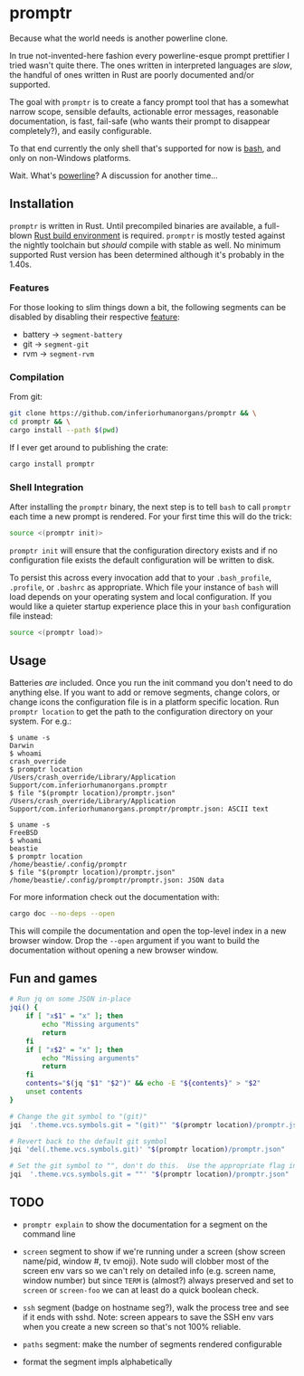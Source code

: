 # promptr

Because what the world needs is another powerline clone.

In true not-invented-here fashion every powerline-esque prompt prettifier I tried wasn't quite there.  The ones written in interpreted languages are *slow*, the handful of ones written in Rust are poorly documented and/or supported.

The goal with `promptr` is to create a fancy prompt tool that has a somewhat narrow scope, sensible defaults, actionable error messages, reasonable documentation, is fast, fail-safe (who wants their prompt to disappear completely?), and easily configurable.

To that end currently the only shell that's supported for now is [bash](https://www.gnu.org/software/bash/), and only on non-Windows platforms.

Wait.  What's [powerline](https://github.com/powerline/powerline)?  A discussion for another time…

## Installation

`promptr` is written in Rust.  Until precompiled binaries are available, a full-blown [Rust build environment](https://rustup.rs/) is required.  `promptr` is mostly tested against the nightly toolchain but *should* compile with stable as well.  No minimum supported Rust version has been determined although it's probably in the 1.40s.

### Features

For those looking to slim things down a bit, the following segments can be disabled by disabling their respective [feature](https://doc.rust-lang.org/cargo/reference/features.html):

* battery -> `segment-battery`
* git -> `segment-git`
* rvm -> `segment-rvm`

### Compilation

From git:

```sh
git clone https://github.com/inferiorhumanorgans/promptr && \
cd promptr && \
cargo install --path $(pwd)
```

If I ever get around to publishing the crate:

```sh
cargo install promptr
```

### Shell Integration

After installing the `promptr` binary, the next step is to tell `bash` to call `promptr` each time a new prompt is rendered.  For your first time this will do the trick:

```bash
source <(promptr init)>
```

`promptr init` will ensure that the configuration directory exists and if no configuration file exists the default configuration will be written to disk.

To persist this across every invocation add that to your `.bash_profile`, `.profile`, or `.bashrc` as appropriate.  Which file your instance of `bash` will load depends on your operating system and local configuration.  If you would like a quieter startup experience place this in your `bash` configuration file instead:

```bash
source <(promptr load)>
```

## Usage

Batteries *are* included.  Once you run the init command you don't need to do anything else.  If you want to add or remove segments, change colors, or change icons the configuration file is in a platform specific location.  Run `promptr location` to get the path to the configuration directory on your system.  For e.g.:

```
$ uname -s
Darwin
$ whoami
crash_override
$ promptr location
/Users/crash_override/Library/Application Support/com.inferiorhumanorgans.promptr
$ file "$(promptr location)/promptr.json"
/Users/crash_override/Library/Application Support/com.inferiorhumanorgans.promptr/promptr.json: ASCII text
```

```
$ uname -s
FreeBSD
$ whoami
beastie
$ promptr location
/home/beastie/.config/promptr
$ file "$(promptr location)/promptr.json"
/home/beastie/.config/promptr/promptr.json: JSON data
```

For more information check out the documentation with:

```sh
cargo doc --no-deps --open
```

This will compile the documentation and open the top-level index in a new browser window.  Drop the `--open` argument if you want to build the documentation without opening a new browser window.

## Fun and games

```sh
# Run jq on some JSON in-place
jqi() {
    if [ "x$1" = "x" ]; then
        echo "Missing arguments"
        return
    fi
    if [ "x$2" = "x" ]; then
        echo "Missing arguments"
        return
    fi
    contents="$(jq "$1" "$2")" && echo -E "${contents}" > "$2"
    unset contents
}

# Change the git symbol to "(git)"
jqi  '.theme.vcs.symbols.git = "(git)"' "$(promptr location)/promptr.json"

# Revert back to the default git symbol
jqi 'del(.theme.vcs.symbols.git)' "$(promptr location)/promptr.json"

# Set the git symbol to "", don't do this.  Use the appropriate flag instead
jqi  '.theme.vcs.symbols.git = ""' "$(promptr location)/promptr.json"
```

## TODO

* `promptr explain` to show the documentation for a segment on the command line

* `screen` segment to show if we're running under a screen (show screen name/pid, window #, tv emoji). Note sudo will clobber most of the screen env vars so we can't rely on detailed info (e.g. screen name, window number) but since `TERM` is (almost?) always preserved and set to `screen` or `screen-foo` we can at least do a quick boolean check.

* `ssh` segment (badge on hostname seg?), walk the process tree and see if it ends with sshd. Note: screen appears to save the SSH env vars when you create a new screen so that's not 100% reliable.

* `paths` segment: make the number of segments rendered configurable

* format the segment impls alphabetically
